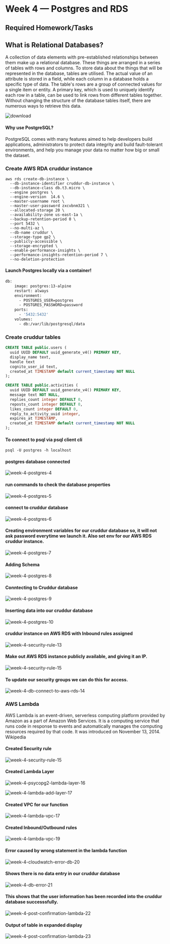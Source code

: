 # Week 4 — Postgres and RDS

## Required Homework/Tasks

## What is Relational Databases?

A collection of data elements with pre-established relationships between them make up a relational database. These things are arranged in a series of tables with rows and columns. To store data about the things that will be represented in the database, tables are utilised. The actual value of an attribute is stored in a field, while each column in a database holds a specific type of data. The table's rows are a group of connected values for a single item or entity. A primary key, which is used to uniquely identify each row in a table, can be used to link rows from different tables together. Without changing the structure of the database tables itself, there are numerous ways to retrieve this data.



![download](https://user-images.githubusercontent.com/88502375/224662059-fe0580e9-e18a-4952-a386-9f2eb8a8221a.png)
#### Why use PostgreSQL?

PostgreSQL comes with many features aimed to help developers build applications, administrators to protect data integrity and build fault-tolerant environments, and help you manage your data no matter how big or small the dataset.


### Create AWS RDA cruddur instance
```
aws rds create-db-instance \
  --db-instance-identifier cruddur-db-instance \
  --db-instance-class db.t3.micro \
  --engine postgres \
  --engine-version  14.6 \
  --master-username root \
  --master-user-password zxcvbnm321 \
  --allocated-storage 20 \
  --availability-zone us-east-1a \
  --backup-retention-period 0 \
  --port 5432 \
  --no-multi-az \
  --db-name cruddur \
  --storage-type gp2 \
  --publicly-accessible \
  --storage-encrypted \
  --enable-performance-insights \
  --performance-insights-retention-period 7 \
  --no-deletion-protection
```

#### Launch Postgres locally via a container!



```sh
db:
    image: postgres:13-alpine
    restart: always
    environment:
      - POSTGRES_USER=postgres
      - POSTGRES_PASSWORD=password
    ports:
      - '5432:5432'
    volumes: 
      - db:/var/lib/postgresql/data
```

### Create cruddur tables
```sql
CREATE TABLE public.users (
  uuid UUID DEFAULT uuid_generate_v4() PRIMARY KEY,
  display_name text,
  handle text
  cognito_user_id text,
  created_at TIMESTAMP default current_timestamp NOT NULL
);
```

```sql
CREATE TABLE public.activities (
  uuid UUID DEFAULT uuid_generate_v4() PRIMARY KEY,
  message text NOT NULL,
  replies_count integer DEFAULT 0,
  reposts_count integer DEFAULT 0,
  likes_count integer DEFAULT 0,
  reply_to_activity_uuid integer,
  expires_at TIMESTAMP,
  created_at TIMESTAMP default current_timestamp NOT NULL
);
```


#### To connect to psql via psql client cli
```
psql -U postgres -h localhost
```

#### postgres database connected
![week-4-postgres-4](https://user-images.githubusercontent.com/88502375/224666250-edbd6868-31ef-4e9e-bdf5-7e1d67f6e15e.jpg)

#### run commands to check the database properties
![week-4-postgres-5](https://user-images.githubusercontent.com/88502375/224666274-5f89e2f2-bc29-44b5-a3c5-1429193b3280.jpg)

#### connect to cruddur database
![week-4-postgres-6](https://user-images.githubusercontent.com/88502375/224666292-abb3505d-2cbe-4316-b7c5-19afb9a8bb7c.jpg)

#### Creating environment variables for our cruddur database so, it will not ask password everytime we launch it. Also set env for our AWS RDS cruddur instance.
![week-4-postgres-7](https://user-images.githubusercontent.com/88502375/224666322-65de62aa-de06-48ba-999d-4a36bebc990d.jpg)

####  Adding Schema 
![week-4-postgres-8](https://user-images.githubusercontent.com/88502375/224666364-27711e31-bc78-4484-98b9-48caad77a280.jpg)

#### Conntecting to Cruddur database
![week-4-postgres-9](https://user-images.githubusercontent.com/88502375/224666394-b266de6b-2480-4ec2-951e-7560f0fd4e26.jpg)

#### Inserting data into our cruddur database
![week-4-postgres-10](https://user-images.githubusercontent.com/88502375/224666419-41b48efd-dc57-4992-91a4-271121482047.jpg)

#### cruddur instance on AWS RDS with Inbound rules assigned
![week-4-security-rule-13](https://user-images.githubusercontent.com/88502375/224666534-0e7ad2b3-e914-4bf3-8779-7fc6e9639ec9.jpg)


#### Make out AWS RDS instance publicly available, and giving it an IP.
![week-4-security-rule-15](https://user-images.githubusercontent.com/88502375/224674579-89f3e5df-4114-4b3b-af1b-9033d2172c95.jpg)

#### To update our security groups we can do this for access.
![week-4-db-connect-to-aws-rds-14](https://user-images.githubusercontent.com/88502375/224666567-e60ed41e-cdee-4235-80d7-d4cdaadf510b.jpg)


### AWS Lambda
AWS Lambda is an event-driven, serverless computing platform provided by Amazon as a part of Amazon Web Services. It is a computing service that runs code in response to events and automatically manages the computing resources required by that code. It was introduced on November 13, 2014. Wikipedia

#### Created Security rule
![week-4-security-rule-15](https://user-images.githubusercontent.com/88502375/225151489-a1df33dc-9f50-487a-b549-8ccad40cdc90.jpg)

#### Created Lambda Layer 
![week-4-psycopg2-lambda-layer-16](https://user-images.githubusercontent.com/88502375/225151539-ac055167-e299-47ce-a454-124c2422e1ee.jpg)


![week-4-lambda-add-layer-17](https://user-images.githubusercontent.com/88502375/225151626-886ae260-8658-454c-8dbb-8766d0d61b69.jpg)

#### Created VPC for our function
![week-4-lambda-vpc-17](https://user-images.githubusercontent.com/88502375/225151597-2d29b20f-a5bb-4be0-bfec-7a3facfee92b.jpg)

#### Created Inbound/Outbound rules
![week-4-lambda-vpc-19](https://user-images.githubusercontent.com/88502375/225151731-c04493e4-5586-44e3-8436-0dd8366e3658.jpg)

#### Error caused by wrong statement in the lambda function
![week-4-cloudwatch-error-db-20](https://user-images.githubusercontent.com/88502375/225151771-f534312b-6ae1-462b-9ba6-62e27854399c.jpg)

#### Shows there is no data entry in our cruddur database
![week-4-db-error-21](https://user-images.githubusercontent.com/88502375/225151821-27c5e732-3e3d-46de-9344-30aa58fd635c.jpg)

#### This shows that the user information has been recorded into the cruddur database successsfully.
![week-4-post-confirmation-lambda-22](https://user-images.githubusercontent.com/88502375/225151846-6c5f6a58-1702-4d71-ae7d-6c9375056c4a.jpg)

#### Output of table in expanded display
![week-4-post-confirmation-lambda-23](https://user-images.githubusercontent.com/88502375/225151868-c3dba1a6-49e9-4531-8002-641dc2bfe7cb.jpg)




